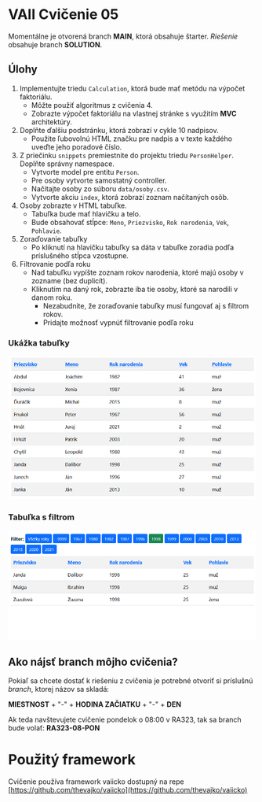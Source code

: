 # VAII Cvičenie 05
Momentálne je otvorená branch __MAIN__, ktorá obsahuje štarter. _Riešenie_ obsahuje branch  __SOLUTION__.

## Úlohy

1. Implementujte triedu `Calculation`, ktorá bude mať metódu na výpočet faktoriálu.
    * Môžte použiť algoritmus z cvičenia 4.
    * Zobrazte výpočet faktoriálu na vlastnej stránke s využitím __MVC__ architektúry.
2. Doplňte ďalšiu podstránku, ktorá zobrazí v cykle 10 nadpisov.
    * Použite ľubovolnú HTML značku pre nadpis a v texte každého uveďte jeho poradové číslo.
3. Z priečinku `snippets` premiestnite do projektu triedu `PersonHelper`. Doplňte správny namespace.
    * Vytvorte model pre entitu `Person`.
    * Pre osoby vytvorte samostatný controller.
    * Načítajte osoby zo súboru `data/osoby.csv`.
    * Vytvorte akciu `index`, ktorá zobrazí zoznam načítaných osôb.
4. Osoby zobrazte v HTML tabuľke.
    * Tabuľka bude mať hlavičku a telo.
    * Bude obsahovať stĺpce: `Meno`, `Priezvisko`, `Rok narodenia`, `Vek`, `Pohlavie`.
5. Zoraďovanie tabuľky
    * Po kliknutí na hlavičku tabuľky sa dáta v tabuľke zoradia podľa príslušného stĺpca vzostupne.
6. Filtrovanie podľa roku
    * Nad tabuľku vypíšte zoznam rokov narodenia, ktoré majú osoby v zozname (bez duplicít).
    * Kliknutím na daný rok, zobrazte iba tie osoby, ktoré sa narodili v danom roku.
        * Nezabudnite, že zoraďovanie tabuľky musí fungovať aj s filtrom rokov.
        * Pridajte možnosť vypnúť filtrovanie podľa roku

### Ukážka tabuľky
![zadanie1.png](zadanie1.png)

### Tabuľka s filtrom
![zadanie2.png](zadanie2.png)

## Ako nájsť branch môjho cvičenia?
Pokiaľ sa chcete dostať k riešeniu z cvičenia je potrebné otvoriť si príslušnú _branch_, ktorej názov sa skladá:

__MIESTNOST__ + "-" + __HODINA ZAČIATKU__ + "-" + __DEN__

Ak teda navštevujete cvičenie pondelok o 08:00 v RA323, tak sa branch bude volať: __RA323-08-PON__

# Použitý framework

Cvičenie používa framework vaiicko dostupný na repe [https://github.com/thevajko/vaiicko](https://github.com/thevajko/vaiicko)
